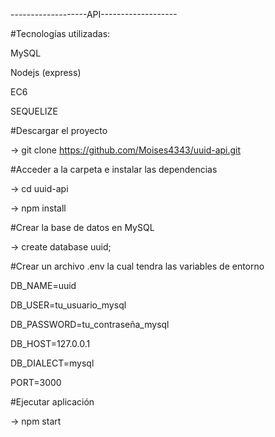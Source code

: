 -------------------API-------------------

#Tecnologías utilizadas: 

MySQL

Nodejs (express)

EC6 

SEQUELIZE


#Descargar el proyecto 

-> git clone https://github.com/Moises4343/uuid-api.git


#Acceder a la carpeta e instalar las dependencias 

-> cd uuid-api

-> npm install


#Crear la base de datos en MySQL 

-> create database uuid;


#Crear un archivo .env la cual tendra las variables de entorno 

DB_NAME=uuid 

DB_USER=tu_usuario_mysql 

DB_PASSWORD=tu_contraseña_mysql 

DB_HOST=127.0.0.1 

DB_DIALECT=mysql

PORT=3000


#Ejecutar aplicación 

-> npm start